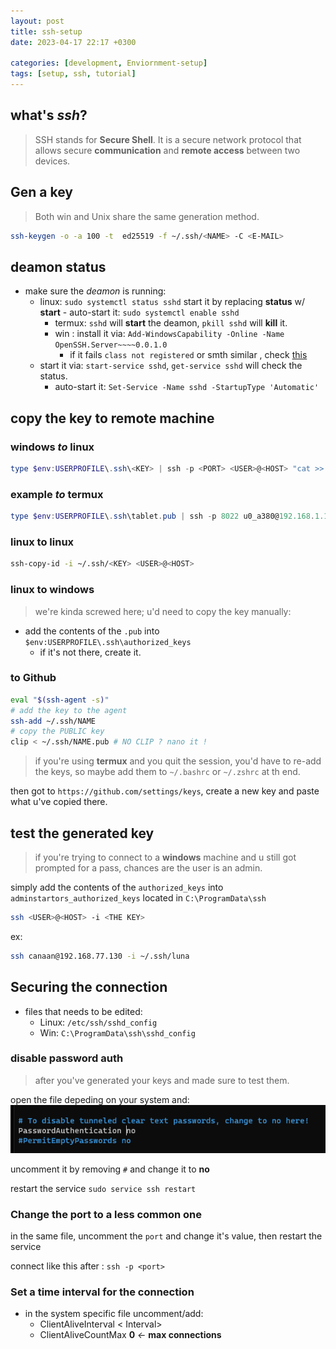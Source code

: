 ```yaml
---
layout: post
title: ssh-setup
date: 2023-04-17 22:17 +0300

categories: [development, Enviornment-setup]
tags: [setup, ssh, tutorial]
---
```


## what's *ssh*?

>SSH stands for **Secure Shell**. It is a secure network protocol that allows secure **communication** and **remote access** between two devices.

## Gen a key

> Both win and Unix share the same generation method.

```bash
ssh-keygen -o -a 100 -t  ed25519 -f ~/.ssh/<NAME> -C <E-MAIL>
```

## deamon status

- make sure the *deamon* is running:
  - linux: `sudo systemctl status sshd` start it by replacing **status** w/ **start**
        - auto-start it: `sudo systemctl enable sshd`
    - termux: `sshd` will **start** the deamon, `pkill sshd` will **kill** it.
    - win : install it via: `Add-WindowsCapability -Online -Name OpenSSH.Server~~~~0.0.1.0`
      - if it fails `class not registered` or smth similar , check [this](https://www.saotn.org/manually-install-openssh-in-windows-server/) 
  - start it via: `start-service sshd`, `get-service sshd` will check the status.
    - auto-start it: `Set-Service -Name sshd -StartupType 'Automatic'`

## copy the key to remote machine

### **windows** *to* linux

```powershell
type $env:USERPROFILE\.ssh\<KEY> | ssh -p <PORT> <USER>@<HOST> "cat >> .ssh/authorized_keys"
```

### example *to* **termux**

```powershell
type $env:USERPROFILE\.ssh\tablet.pub | ssh -p 8022 u0_a380@192.168.1.15 "cat >> .ssh/authorized_keys"
```

### **linux** to linux

```bash
ssh-copy-id -i ~/.ssh/<KEY> <USER>@<HOST>
```

### **linux** to windows

> we're kinda screwed here; u'd need to copy the key manually:

- add the contents of the `.pub` into `$env:USERPROFILE\.ssh\authorized_keys`
  - if it's not there, create it.

### to **Github**

```bash
eval "$(ssh-agent -s)"
# add the key to the agent
ssh-add ~/.ssh/NAME
# copy the PUBLIC key
clip < ~/.ssh/NAME.pub # NO CLIP ? nano it !
```

> if you're using **termux** and you quit the session, you'd have to re-add the keys, so maybe add them to `~/.bashrc` or `~/.zshrc` at th end.

then got to `https://github.com/settings/keys`, create a new key and paste what u've copied there.



## test the generated key

> if you're trying to connect to a **windows** machine and u still got prompted for a pass, chances are the user is an admin.

simply add the contents of the `authorized_keys` into `adminstartors_authorized_keys` located in `C:\ProgramData\ssh`

```bash
ssh <USER>@<HOST> -i <THE KEY>
```

ex:

```bash
ssh canaan@192.168.77.130 -i ~/.ssh/luna
```

## Securing the connection

- files that needs to be edited:
  - Linux: `/etc/ssh/sshd_config`
  - Win: `C:\ProgramData\ssh\sshd_config`

### disable password auth

> after you've generated your keys and made sure to test them.

open the file depeding on your system and:
![ssh-password-auth](/assets/images/ssh/password_auth.png)

uncomment it by removing `#` and change it to **no**

restart the service `sudo service ssh restart`

### Change the port to a less common one

in the same file, uncomment the `port` and change it's value, then restart the service

connect like this after : `ssh -p <port>`


### Set a time interval for the connection

- in the system specific file uncomment/add:
  - ClientAliveInterval < Interval>
  - ClientAliveCountMax **0** *<-* **max connections**

